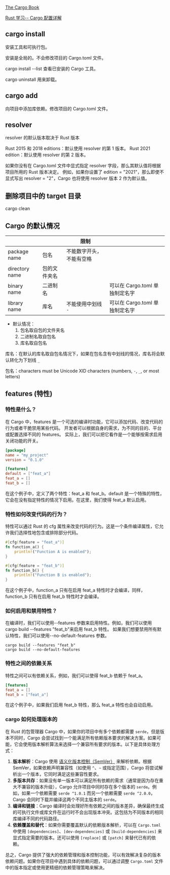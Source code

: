 [The Cargo Book](https://doc.rust-lang.org/cargo/index.html)

[Rust 学习-- Cargo 配置详解](https://sdk.nnsdao.com/docs/rust-guide/rust-cargo-config-detail/)

## cargo install

安装工具和可执行包。

安装是全局的。不会修改项目的 Cargo.toml 文件。

cargo install --list 查看已安装的 Cargo 工具。

cargo uninstall 用来卸载。

## cargo add

向项目中添加库依赖。修改项目的 Cargo.toml 文件。

## resolver

resolver 的默认版本取决于 Rust 版本

Rust 2015 和 2018 editions：默认使用 resolver 的第 1 版本。
Rust 2021 edition：默认使用 resolver 的第 2 版本。

如果你没有在 Cargo.toml 文件中显式指定 resolver 字段，那么其默认值将根据项目所用的 Rust 版本决定。
例如，如果你设置了 edition = "2021"，那么即使不显式写出 resolver = "2"，Cargo 也将使用 resolver 版本 2 作为默认值。

## 删除项目中的 target 目录

cargo clean

## Cargo 的默认情况

|                |              | 限制                     |                                |
| -------------- | ------------ | ------------------------ | ------------------------------ |
| package name   | 包名         | 不能数字开头，不能有空格 |                                |
| directory name | 包的文件夹名 |                          |                                |
| binary name    | 二进制名     |                          | 可以在 Cargo.toml 单独制定名字 |
| library name   | 库名         | 不能使用中划线 `-`       | 可以在 Cargo.toml 单独制定名字 |

- 默认情况：
  1. 包名取自包的文件夹名
  2. 二进制名取自包名
  3. 库名取自包名

库名：在默认的库名取自包名情况下，如果在包名含有中划线的情况，库名将会默认转化为下划线 `_`

包名：characters must be Unicode XID characters (numbers, `-`, `_`, or most letters)

## features (特性)

### 特性是什么？

在 Cargo 中，features 是一个可选的编译时功能，它可以添加代码、改变代码的行为或者干脆禁用某些代码。
开发者可以根据自身的需求，为不同的目的、平台或配置选择不同的 features。
实际上，我们可以把它看作是一个能够按需求启用关闭功能的开关。

```toml
[package]
name = "my_project"
version = "0.1.0"

[features]
default = ["feat_a"]
feat_a = []
feat_b = []
```

在这个例子中，定义了两个特性：feat_a 和 feat_b。default 是一个特殊的特性，它会在没有指定特性的情况下启用。在这里，我们使得 feat_a 默认启用。

### 特性如何改变代码的行为？

特性可以通过 Rust 的 cfg 属性来改变代码的行为。这是一个条件编译属性，它允许我们选择性地包含或排除部分代码。

```rs
#[cfg(feature = "feat_a")]
fn function_a() {
    println!("Function A is enabled");
}

#[cfg(feature = "feat_b")]
fn function_b() {
    println!("Function B is enabled");
}
```

在这个例子中，function_a 只有在启用 feat_a 特性时才会编译，同样，function_b 只有在启用 feat_b 特性时才会编译。

### 如何启用和禁用特性？

在编译时，我们可以使用--features 参数来启用特性。例如，我们可以使用 cargo build --features "feat_b"来启用 feat_b 特性。
如果我们想要禁用所有默认特性，我们可以使用--no-default-features 参数。

```
cargo build --features "feat_b"
cargo build --no-default-features
```

### 特性之间的依赖关系

特性之间可以有依赖关系，例如，我们可以使得 feat_b 依赖于 feat_a。

```toml
[features]
feat_a = []
feat_b = ["feat_a"]
```

在这个例子中，如果我们启用 feat_b 特性，那么 feat_a 特性也会自动启用。

### cargo 如何处理版本的

在 Rust 的包管理器 Cargo 中，如果你的项目中有多个依赖都需要 `serde`，但是版本不同时，Cargo 会尝试找到一个能满足所有依赖版本要求的解决方案。如果可能，它会使用版本解析算法来选择一个兼容所有要求的版本。以下是具体处理方式：

1. **版本解析**：Cargo 使用 [语义化版本控制（SemVer）](https://semver.org/) 来解析依赖。根据 SemVer，如果依赖声明兼容性（如使用 `^`、`~` 或指定范围），Cargo 将尝试解析出一个版本，它同时满足这些兼容性要求。
2. **多版本共存**：如果没有单一版本可以满足所有依赖的需求（通常是因为存在重大不兼容的版本升级），Cargo 允许项目中同时存在多个版本的 `serde`。例如，如果一个依赖需要 `serde ^1.0.1` 而另一个依赖需要 `serde ^2.0.0`，Cargo 会同时下载并编译这两个不同主版本的 `serde`。
3. **编译和链接**：Cargo 编译时会处理好所有依赖之间的版本差异，确保最终生成的可执行文件或库文件在运行时不会出现版本冲突。这包括为不同版本的相同库编译不同的代码路径。
4. **依赖覆盖和替代**：如果你需要覆盖默认的依赖版本解析，可以在 `Cargo.toml` 中使用 `[dependencies]`、`[dev-dependencies]` 或 `[build-dependencies]` 来显式指定需要的版本。还可以使用 `[replace]` 或 `[patch]` 来替代已有的依赖。

总之，Cargo 提供了强大的依赖管理和版本控制功能，可以有效解决复杂的版本依赖问题。如果你在项目中遇到具体的依赖问题，可以通过调整 `Cargo.toml` 文件中的版本指定或使用更精细的依赖管理策略来解决。
